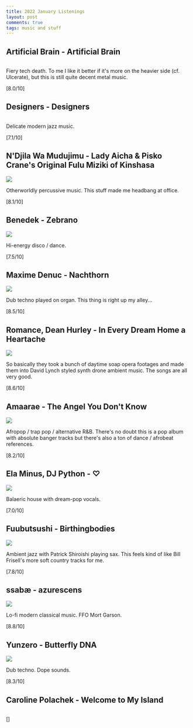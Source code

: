 ```yaml
---
title: 2022 January Listenings
layout: post
comments: true
tags: music and stuff
---
```


## Artificial Brain - Artificial Brain

  ![]()

  Fiery tech death. To me I like it better if it's more on the heavier side (cf. Ulcerate), but this is still quite decent metal music.

  [8.0/10]

## Designers - Designers

  ![]()

  Delicate modern jazz music.

  [7.1/10]

## N'Djila Wa Mudujimu - Lady Aicha & Pisko Crane's Original Fulu Miziki of Kinshasa

  ![](https://f4.bcbits.com/img/a1370979743_16.jpg)

  Otherworldly percussive music. This stuff made me headbang at office.

  [8.1/10]

## Benedek - Zebrano

  ![](https://f4.bcbits.com/img/a2598622269_16.jpg)

  Hi-energy disco / dance.

  [7.5/10]

## Maxime Denuc - Nachthorn

  ![](https://f4.bcbits.com/img/a2686757396_16.jpg)

  Dub techno played on organ. This thing is right up my alley...

  [8.5/10]

## Romance, Dean Hurley - In Every Dream Home a Heartache

  ![](https://f4.bcbits.com/img/a0935507890_16.jpg)

  So basically they took a bunch of daytime soap opera footages and made them into David Lynch styled synth drone ambient music. The songs are all very good.

  [8.6/10]

## Amaarae - The Angel You Don't Know

  ![](https://f4.bcbits.com/img/a0749697593_16.jpg)

  Afropop / trap pop / alternative R&B. There's no doubt this is a pop album with absolute banger tracks but there's also a ton of dance / afrobeat references.
  
  [8.2/10]
  
## Ela Minus, DJ Python - ♡

  ![](https://f4.bcbits.com/img/a3335859992_16.jpg)

  Balaeric house with dream-pop vocals.

  [7.0/10]

## Fuubutsushi - Birthingbodies

  ![](https://f4.bcbits.com/img/a3375092233_16.jpg)

  Ambient jazz with Patrick Shiroishi playing sax. This feels kind of like Bill Frisell's more soft country tracks for me.

  [7.8/10]

## ssabæ - azurescens

  ![](https://f4.bcbits.com/img/a1896713498_16.jpg)

  Lo-fi modern classical music. FFO Mort Garson.

  [8.8/10]

## Yunzero - Butterfly DNA

  ![](https://f4.bcbits.com/img/a1078917267_16.jpg)

  Dub techno. Dope sounds.

  [8.3/10]

## Caroline Polachek - Welcome to My Island

  ![]()

  []
